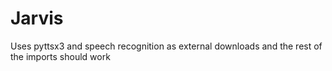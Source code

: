 # Jarvis
Uses pyttsx3 and speech recognition as external downloads  and the rest of the imports should work 
